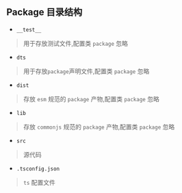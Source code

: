## Package 目录结构

- `__test__`

> 用于存放测试文件,配置类 `package` 忽略

- `dts`

> 用于存放`package`声明文件,配置类 `package` 忽略

- `dist`

> 存放 `esm` 规范的 `package` 产物,配置类 `package` 忽略

- `lib`

> 存放 `commonjs` 规范的 `package` 产物,配置类 `package` 忽略

- `src`

> 源代码

- `.tsconfig.json`

> `ts` 配置文件
